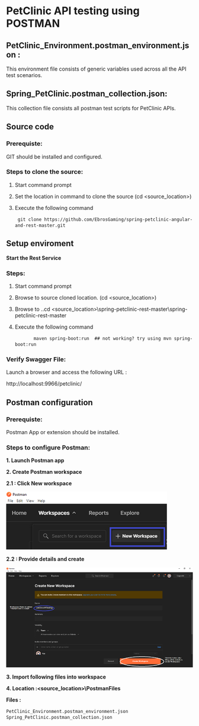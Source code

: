 # PetClinic API testing using POSTMAN

## PetClinic_Environment.postman_environment.json :
This environment file consists of generic variables used across all the API test scenarios.


## Spring_PetClinic.postman_collection.json:
This collection file consists all postman test scripts for PetClinic APIs.


## Source code
### Prerequiste:
GIT should be installed and configured.

### Steps to clone the source:
1. Start command prompt

2. Set the location in command to clone the source (cd <source_location>)

3. Execute the following command

		git clone https://github.com/EbrosGaming/spring-petclinic-angular-and-rest-master.git



## Setup enviroment

**Start the Rest Service**

### Steps:
1. Start command prompt

2. Browse to source cloned location. (cd <source_location>)

3. Browse to ..cd <source_location>\spring-petclinic-rest-master\spring-petclinic-rest-master

4. Execute the following command

              maven spring-boot:run  ## not working? try using mvn spring-boot:run 

### Verify Swagger File:

Launch a browser and access the following URL :

 http://localhost:9966/petclinic/
 
 
 
 
	

	

## Postman configuration

### Prerequiste: 
Postman App or extension should be installed.

### Steps to configure Postman:
**1. Launch Postman app**

**2. Create Postman workspace**

 **2.1 : Click New workspace**
 
 ![Create_workspace](git_res/createWorkspace.png)
 
 **2.2 : Provide details and create**
 
 ![Create_workspace_Dailog](git_res/createWorkspaceDialog.png)
 
 **3. Import following files into workspace**
 



**4. Location :<source_location>\PostmanFiles**

**Files :** 
	
	PetClinic_Environment.postman_environment.json
	Spring_PetClinic.postman_collection.json





	


